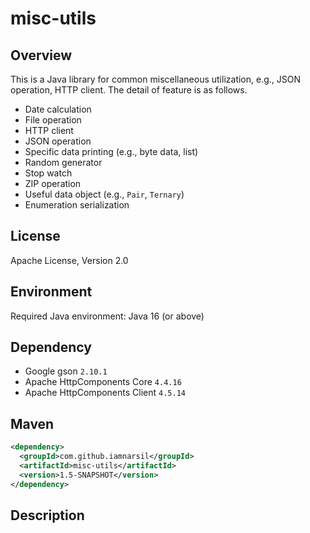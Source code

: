 # misc-utils

## Overview

This is a Java library for common miscellaneous utilization, e.g., JSON operation, HTTP client.
The detail of feature is as follows.

- Date calculation
- File operation
- HTTP client
- JSON operation
- Specific data printing (e.g., byte data, list)
- Random generator
- Stop watch
- ZIP operation
- Useful data object (e.g., `Pair`, `Ternary`)
- Enumeration serialization

## License

Apache License, Version 2.0

## Environment

Required Java environment: Java 16 (or above)

## Dependency

- Google gson `2.10.1`
- Apache HttpComponents Core `4.4.16`
- Apache HttpComponents Client `4.5.14`

## Maven

```xml
<dependency>
  <groupId>com.github.iamnarsil</groupId>
  <artifactId>misc-utils</artifactId>
  <version>1.5-SNAPSHOT</version>
</dependency>
```

## Description

